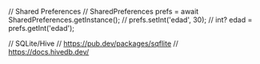 // Shared Preferences
// SharedPreferences prefs = await SharedPreferences.getInstance();
// prefs.setInt('edad', 30);
// int? edad = prefs.getInt('edad');

// SQLite/Hive
// https://pub.dev/packages/sqflite
// https://docs.hivedb.dev/
